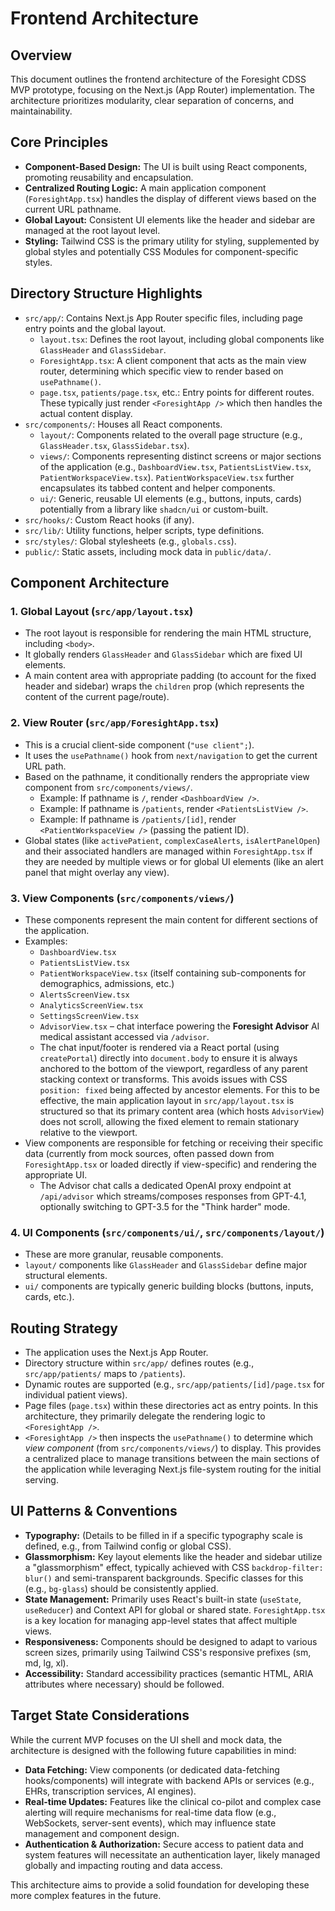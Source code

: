 # Frontend Architecture

## Overview

This document outlines the frontend architecture of the Foresight CDSS MVP prototype, focusing on the Next.js (App Router) implementation. The architecture prioritizes modularity, clear separation of concerns, and maintainability.

## Core Principles

*   **Component-Based Design:** The UI is built using React components, promoting reusability and encapsulation.
*   **Centralized Routing Logic:** A main application component (`ForesightApp.tsx`) handles the display of different views based on the current URL pathname.
*   **Global Layout:** Consistent UI elements like the header and sidebar are managed at the root layout level.
*   **Styling:** Tailwind CSS is the primary utility for styling, supplemented by global styles and potentially CSS Modules for component-specific styles.

## Directory Structure Highlights

*   `src/app/`: Contains Next.js App Router specific files, including page entry points and the global layout.
    *   `layout.tsx`: Defines the root layout, including global components like `GlassHeader` and `GlassSidebar`.
    *   `ForesightApp.tsx`: A client component that acts as the main view router, determining which specific view to render based on `usePathname()`.
    *   `page.tsx`, `patients/page.tsx`, etc.: Entry points for different routes. These typically just render `<ForesightApp />` which then handles the actual content display.
*   `src/components/`: Houses all React components.
    *   `layout/`: Components related to the overall page structure (e.g., `GlassHeader.tsx`, `GlassSidebar.tsx`).
    *   `views/`: Components representing distinct screens or major sections of the application (e.g., `DashboardView.tsx`, `PatientsListView.tsx`, `PatientWorkspaceView.tsx`). `PatientWorkspaceView.tsx` further encapsulates its tabbed content and helper components.
    *   `ui/`: Generic, reusable UI elements (e.g., buttons, inputs, cards) potentially from a library like `shadcn/ui` or custom-built.
*   `src/hooks/`: Custom React hooks (if any).
*   `src/lib/`: Utility functions, helper scripts, type definitions.
*   `src/styles/`: Global stylesheets (e.g., `globals.css`).
*   `public/`: Static assets, including mock data in `public/data/`.

## Component Architecture

### 1. Global Layout (`src/app/layout.tsx`)

*   The root layout is responsible for rendering the main HTML structure, including `<body>`.
*   It globally renders `GlassHeader` and `GlassSidebar` which are fixed UI elements.
*   A main content area with appropriate padding (to account for the fixed header and sidebar) wraps the `children` prop (which represents the content of the current page/route).

### 2. View Router (`src/app/ForesightApp.tsx`)

*   This is a crucial client-side component (`"use client";`).
*   It uses the `usePathname()` hook from `next/navigation` to get the current URL path.
*   Based on the pathname, it conditionally renders the appropriate view component from `src/components/views/`.
    *   Example: If pathname is `/`, render `<DashboardView />`.
    *   Example: If pathname is `/patients`, render `<PatientsListView />`.
    *   Example: If pathname is `/patients/[id]`, render `<PatientWorkspaceView />` (passing the patient ID).
*   Global states (like `activePatient`, `complexCaseAlerts`, `isAlertPanelOpen`) and their associated handlers are managed within `ForesightApp.tsx` if they are needed by multiple views or for global UI elements (like an alert panel that might overlay any view).

### 3. View Components (`src/components/views/`)

*   These components represent the main content for different sections of the application.
*   Examples:
    *   `DashboardView.tsx`
    *   `PatientsListView.tsx`
    *   `PatientWorkspaceView.tsx` (itself containing sub-components for demographics, admissions, etc.)
    *   `AlertsScreenView.tsx`
    *   `AnalyticsScreenView.tsx`
    *   `SettingsScreenView.tsx`
    *   `AdvisorView.tsx` – chat interface powering the **Foresight Advisor** AI medical assistant accessed via `/advisor`.
    *   The chat input/footer is rendered via a React portal (using `createPortal`) directly into `document.body` to ensure it is always anchored to the bottom of the viewport, regardless of any parent stacking context or transforms. This avoids issues with CSS `position: fixed` being affected by ancestor elements. For this to be effective, the main application layout in `src/app/layout.tsx` is structured so that its primary content area (which hosts `AdvisorView`) does not scroll, allowing the fixed element to remain stationary relative to the viewport.
*   View components are responsible for fetching or receiving their specific data (currently from mock sources, often passed down from `ForesightApp.tsx` or loaded directly if view-specific) and rendering the appropriate UI.
    *   The Advisor chat calls a dedicated OpenAI proxy endpoint at `/api/advisor` which streams/composes responses from GPT-4.1, optionally switching to GPT-3.5 for the "Think harder" mode.

### 4. UI Components (`src/components/ui/`, `src/components/layout/`)

*   These are more granular, reusable components.
*   `layout/` components like `GlassHeader` and `GlassSidebar` define major structural elements.
*   `ui/` components are typically generic building blocks (buttons, inputs, cards, etc.).

## Routing Strategy

*   The application uses the Next.js App Router.
*   Directory structure within `src/app/` defines routes (e.g., `src/app/patients/` maps to `/patients`).
*   Dynamic routes are supported (e.g., `src/app/patients/[id]/page.tsx` for individual patient views).
*   Page files (`page.tsx`) within these directories act as entry points. In this architecture, they primarily delegate the rendering logic to `<ForesightApp />`.
*   `<ForesightApp />` then inspects the `usePathname()` to determine which *view component* (from `src/components/views/`) to display. This provides a centralized place to manage transitions between the main sections of the application while leveraging Next.js file-system routing for the initial serving.

## UI Patterns & Conventions

*   **Typography:** (Details to be filled in if a specific typography scale is defined, e.g., from Tailwind config or global CSS).
*   **Glassmorphism:** Key layout elements like the header and sidebar utilize a "glassmorphism" effect, typically achieved with CSS `backdrop-filter: blur()` and semi-transparent backgrounds. Specific classes for this (e.g., `bg-glass`) should be consistently applied.
*   **State Management:** Primarily uses React's built-in state (`useState`, `useReducer`) and Context API for global or shared state. `ForesightApp.tsx` is a key location for managing app-level states that affect multiple views.
*   **Responsiveness:** Components should be designed to adapt to various screen sizes, primarily using Tailwind CSS's responsive prefixes (sm, md, lg, xl).
*   **Accessibility:** Standard accessibility practices (semantic HTML, ARIA attributes where necessary) should be followed.

## Target State Considerations

While the current MVP focuses on the UI shell and mock data, the architecture is designed with the following future capabilities in mind:

*   **Data Fetching:** View components (or dedicated data-fetching hooks/components) will integrate with backend APIs or services (e.g., EHRs, transcription services, AI engines).
*   **Real-time Updates:** Features like the clinical co-pilot and complex case alerting will require mechanisms for real-time data flow (e.g., WebSockets, server-sent events), which may influence state management and component design.
*   **Authentication & Authorization:** Secure access to patient data and system features will necessitate an authentication layer, likely managed globally and impacting routing and data access.

This architecture aims to provide a solid foundation for developing these more complex features in the future. 